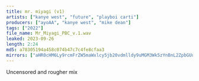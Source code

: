```yaml
---
title: mr. miyagi (v1)
artists: ["kanye west", "future", "playboi carti"]
producers: ["ayoAA", "kanye west", "mike dean"]
tags: ["2022"]
file_name: Mr_Miyagi_PBC_v.1.wav
leaked: 2023-09-26
length: 2:24
md5: a78305194a458c074b47c7c4fe8cfaa3
mirrors: ["aHR0cHM6Ly9rcmFrZW5maWxlcy5jb20vdmlldy9uMGM3Wk5zYnBnL2ZpbGUuaHRtbA==", "aHR0cHM6Ly9kYnJlZS5vcmcvdi83NTM2NTE="]
---
```

Uncensored and rougher mix
